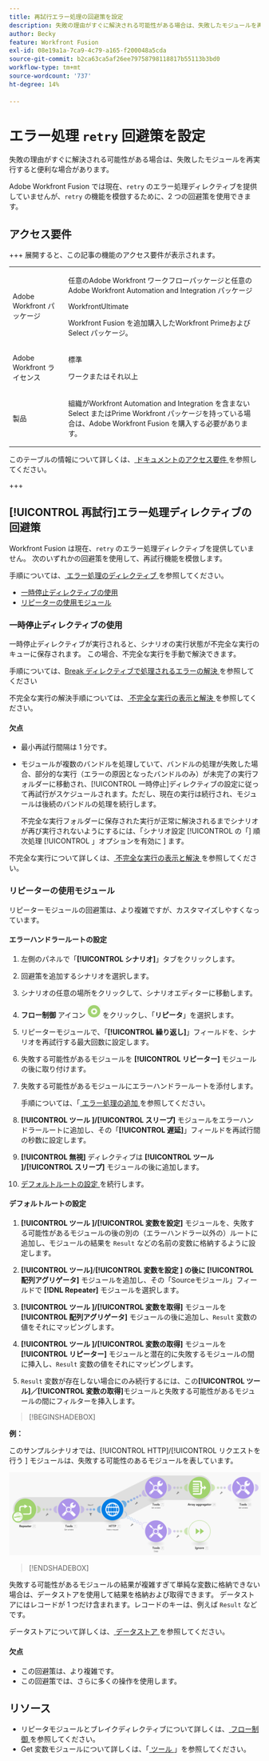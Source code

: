 ```yaml
---
title: 再試行エラー処理の回避策を設定
description: 失敗の理由がすぐに解決される可能性がある場合は、失敗したモジュールを再実行すると便利な場合があります。
author: Becky
feature: Workfront Fusion
exl-id: 08e19a1a-7ca9-4c79-a165-f200048a5cda
source-git-commit: b2ca63ca5af26ee79758798118817b55113b3bd0
workflow-type: tm+mt
source-wordcount: '737'
ht-degree: 14%

---
```


# エラー処理 `retry` 回避策を設定

失敗の理由がすぐに解決される可能性がある場合は、失敗したモジュールを再実行すると便利な場合があります。

Adobe Workfront Fusion では現在、`retry` のエラー処理ディレクティブを提供していませんが、`retry` の機能を模倣するために、2 つの回避策を使用できます。

## アクセス要件

+++ 展開すると、この記事の機能のアクセス要件が表示されます。

<table style="table-layout:auto">
 <col> 
 <col> 
 <tbody> 
  <tr> 
   <td role="rowheader">Adobe Workfront パッケージ</td> 
   <td> <p>任意のAdobe Workfront ワークフローパッケージと任意のAdobe Workfront Automation and Integration パッケージ</p><p>WorkfrontUltimate</p><p>Workfront Fusion を追加購入したWorkfront Primeおよび Select パッケージ。</p> </td> 
  </tr> 
  <tr data-mc-conditions=""> 
   <td role="rowheader">Adobe Workfront ライセンス</td> 
   <td> <p>標準</p><p>ワークまたはそれ以上</p> </td> 
  </tr> 
  <tr> 
   <td role="rowheader">製品</td> 
   <td>
   <p>組織がWorkfront Automation and Integration を含まない Select またはPrime Workfront パッケージを持っている場合は、Adobe Workfront Fusion を購入する必要があります。</li></ul>
   </td> 
  </tr>
 </tbody> 
</table>

このテーブルの情報について詳しくは、[ ドキュメントのアクセス要件 ](/help/workfront-fusion/references/licenses-and-roles/access-level-requirements-in-documentation.md) を参照してください。

+++

## [!UICONTROL 再試行]エラー処理ディレクティブの回避策

Workfront Fusion は現在、`retry` のエラー処理ディレクティブを提供していません。 次のいずれかの回避策を使用して、再試行機能を模倣します。

手順については、[ エラー処理のディレクティブ ](/help/workfront-fusion/references/errors/directives-for-error-handling.md) を参照してください。

* [一時停止ディレクティブの使用](#use-the-break-directive)
* [リピーターの使用モジュール](#use-the-repeater-module)

### 一時停止ディレクティブの使用

一時停止ディレクティブが実行されると、シナリオの実行状態が不完全な実行のキューに保存されます。 この場合、不完全な実行を手動で解決できます。

手順については、[Break ディレクティブで処理されるエラーの解決 ](/help/workfront-fusion/create-scenarios/config-error-handling/resolve-error-from-break-directive.md) を参照してください

不完全な実行の解決手順については、[ 不完全な実行の表示と解決 ](/help/workfront-fusion/manage-scenarios/view-and-resolve-incomplete-executions.md) を参照してください。

#### 欠点

* 最小再試行間隔は 1 分です。
* モジュールが複数のバンドルを処理していて、バンドルの処理が失敗した場合、部分的な実行（エラーの原因となったバンドルのみ）が未完了の実行フォルダーに移動され、[!UICONTROL 一時停止]ディレクティブの設定に従って再試行がスケジュールされます。ただし、現在の実行は続行され、モジュールは後続のバンドルの処理を続行します。

  不完全な実行フォルダーに保存された実行が正常に解決されるまでシナリオが再び実行されないようにするには、「シナリオ設定 [!UICONTROL  の「] 順次処理 [!UICONTROL 」オプションを有効に ] ます。

不完全な実行について詳しくは、[ 不完全な実行の表示と解決 ](/help/workfront-fusion/manage-scenarios/view-and-resolve-incomplete-executions.md) を参照してください。

### リピーターの使用モジュール

リピーターモジュールの回避策は、より複雑ですが、カスタマイズしやすくなっています。

#### エラーハンドラールートの設定

1. 左側のパネルで「**[!UICONTROL シナリオ]**」タブをクリックします。
1. 回避策を追加するシナリオを選択します。
1. シナリオの任意の場所をクリックして、シナリオエディターに移動します。
1. **フロー制御** アイコン ![ フロー制御 ](assets/flow-control-icon.png) をクリックし、「**リピータ**」を選択します。
1. リピーターモジュールで、「**[!UICONTROL 繰り返し]**」フィールドを、シナリオを再試行する最大回数に設定します。
1. 失敗する可能性があるモジュールを **[!UICONTROL リピーター]** モジュールの後に取り付けます。
1. 失敗する可能性があるモジュールにエラーハンドラールートを添付します。

   手順については、「[ エラー処理の追加 ](/help/workfront-fusion/create-scenarios/config-error-handling/error-handling.md) を参照してください。
1. **[!UICONTROL ツール ]/[!UICONTROL  スリープ]** モジュールをエラーハンドラールートに追加し、その「**[!UICONTROL 遅延]**」フィールドを再試行間の秒数に設定します。

1. **[!UICONTROL 無視]** ディレクティブは **[!UICONTROL ツール ]/[!UICONTROL  スリープ]** モジュールの後に追加します。
1. [ デフォルトルートの設定 ](#configure-the-default-route) を続行します。

#### デフォルトルートの設定

1. **[!UICONTROL ツール ]/[!UICONTROL  変数を設定]** モジュールを、失敗する可能性があるモジュールの後の別の（エラーハンドラー以外の）ルートに追加し、モジュールの結果を `Result` などの名前の変数に格納するように設定します。

1. **[!UICONTROL ツール]**/**[!UICONTROL 変数を設定 ] の後に [!UICONTROL  配列アグリゲータ]** モジュールを追加し、その「Sourceモジュール」フィールドで **[!DNL Repeater]** モジュールを選択します。

1. **[!UICONTROL ツール ]/[!UICONTROL  変数を取得]** モジュールを **[!UICONTROL 配列アグリゲータ]** モジュールの後に追加し、`Result` 変数の値をそれにマッピングします。

1. **[!UICONTROL ツール ]/[!UICONTROL  変数の取得]** モジュールを **[!UICONTROL リピーター]** モジュールと潜在的に失敗するモジュールの間に挿入し、`Result` 変数の値をそれにマッピングします。

1. `Result` 変数が存在しない場合にのみ続行するには、この&#x200B;**[!UICONTROL ツール]／[!UICONTROL 変数の取得]**&#x200B;モジュールと失敗する可能性があるモジュールの間にフィルターを挿入します。

>[!BEGINSHADEBOX]

**例：**

このサンプルシナリオでは、[!UICONTROL HTTP]/[!UICONTROL  リクエストを行う ] モジュールは、失敗する可能性のあるモジュールを表しています。

![HTTP リクエストの作成 ](assets/http-make-request.png)

>[!ENDSHADEBOX]

失敗する可能性があるモジュールの結果が複雑すぎて単純な変数に格納できない場合は、データストアを使用して結果を格納および取得できます。 データストアにはレコードが 1 つだけ含まれます。レコードのキーは、例えば `Result` などです。

データストアについて詳しくは、[ データストア ](/help/workfront-fusion/create-scenarios/map-data/data-stores.md) を参照してください。

#### 欠点

* この回避策は、より複雑です。
* この回避策では、さらに多くの操作を使用します。

## リソース

* リピータモジュールとブレイクディレクティブについて詳しくは、[ フロー制御 ](/help/workfront-fusion/references/apps-and-modules/tools-and-transformers/flow-control.md) を参照してください。
* Get 変数モジュールについて詳しくは、「[ ツール ](/help/workfront-fusion/references/apps-and-modules/tools-and-transformers/tools-modules.md)」を参照してください。
